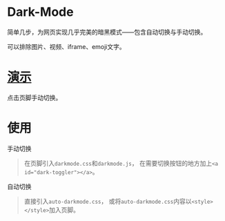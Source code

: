 # Dark-Mode

简单几步，为网页实现几乎完美的暗黑模式——包含自动切换与手动切换。

可以排除图片、视频、iframe、emoji文字。

# [演示](https://1piece.cn/Maples)

点击页脚手动切换。

# 使用

手动切换

> 在页脚引入`darkmode.css`和`darkmode.js`，
> 在需要切换按钮的地方加上`<a id="dark-toggler"></a>`。

自动切换

> 直接引入`auto-darkmode.css`，
> 或将`auto-darkmode.css`内容以`<style></style>`加入页脚。
